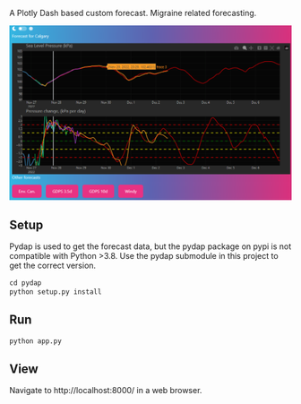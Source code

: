 A Plotly Dash based custom forecast. Migraine related forecasting.

![Application preview](custom-forecast.png)

Setup
-----

Pydap is used to get the forecast data, but the pydap package on pypi is not
compatible with Python >3.8. Use the pydap submodule in this project to get
the correct version.

    cd pydap
    python setup.py install

Run
---

    python app.py

View
----

Navigate to http://localhost:8000/ in a web browser.
